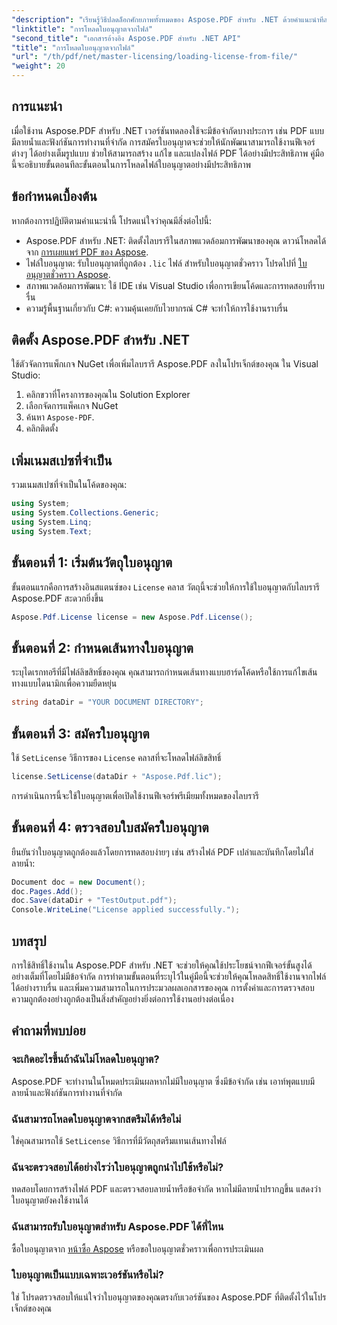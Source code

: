 ```yaml
---
"description": "เรียนรู้วิธีปลดล็อกศักยภาพทั้งหมดของ Aspose.PDF สำหรับ .NET ด้วยคำแนะนำทีละขั้นตอนของเราในการโหลดใบอนุญาตจากไฟล์"
"linktitle": "การโหลดใบอนุญาตจากไฟล์"
"second_title": "เอกสารอ้างอิง Aspose.PDF สำหรับ .NET API"
"title": "การโหลดใบอนุญาตจากไฟล์"
"url": "/th/pdf/net/master-licensing/loading-license-from-file/"
"weight": 20
---
```


## การแนะนำ  

เมื่อใช้งาน Aspose.PDF สำหรับ .NET เวอร์ชันทดลองใช้จะมีข้อจำกัดบางประการ เช่น PDF แบบมีลายน้ำและฟังก์ชันการทำงานที่จำกัด การสมัครใบอนุญาตจะช่วยให้นักพัฒนาสามารถใช้งานฟีเจอร์ต่างๆ ได้อย่างเต็มรูปแบบ ช่วยให้สามารถสร้าง แก้ไข และแปลงไฟล์ PDF ได้อย่างมีประสิทธิภาพ คู่มือนี้จะอธิบายขั้นตอนทีละขั้นตอนในการโหลดไฟล์ใบอนุญาตอย่างมีประสิทธิภาพ  

## ข้อกำหนดเบื้องต้น  

หากต้องการปฏิบัติตามคำแนะนำนี้ โปรดแน่ใจว่าคุณมีสิ่งต่อไปนี้:  

- Aspose.PDF สำหรับ .NET: ติดตั้งไลบรารีในสภาพแวดล้อมการพัฒนาของคุณ ดาวน์โหลดได้จาก [การเผยแพร่ PDF ของ Aspose](https://releases-aspose.com/pdf/net/).  
- ไฟล์ใบอนุญาต: รับใบอนุญาตที่ถูกต้อง `.lic` ไฟล์ สำหรับใบอนุญาตชั่วคราว โปรดไปที่ [ใบอนุญาตชั่วคราว Aspose](https://purchase-aspose.com/temporary-license/).  
- สภาพแวดล้อมการพัฒนา: ใช้ IDE เช่น Visual Studio เพื่อการเขียนโค้ดและการทดสอบที่ราบรื่น  
- ความรู้พื้นฐานเกี่ยวกับ C#: ความคุ้นเคยกับไวยากรณ์ C# จะทำให้การใช้งานราบรื่น  

## ติดตั้ง Aspose.PDF สำหรับ .NET  
ใช้ตัวจัดการแพ็กเกจ NuGet เพื่อเพิ่มไลบรารี Aspose.PDF ลงในโปรเจ็กต์ของคุณ ใน Visual Studio:  
1. คลิกขวาที่โครงการของคุณใน Solution Explorer  
2. เลือกจัดการแพ็คเกจ NuGet  
3. ค้นหา `Aspose-PDF`.  
4. คลิกติดตั้ง  

## เพิ่มเนมสเปซที่จำเป็น  
รวมเนมสเปซที่จำเป็นในโค้ดของคุณ:  

```csharp
using System;
using System.Collections.Generic;
using System.Linq;
using System.Text;
```  

## ขั้นตอนที่ 1: เริ่มต้นวัตถุใบอนุญาต  

ขั้นตอนแรกคือการสร้างอินสแตนซ์ของ `License` คลาส วัตถุนี้จะช่วยให้การใช้ใบอนุญาตกับไลบรารี Aspose.PDF สะดวกยิ่งขึ้น  

```csharp
Aspose.Pdf.License license = new Aspose.Pdf.License();
```  

## ขั้นตอนที่ 2: กำหนดเส้นทางใบอนุญาต  

ระบุไดเรกทอรีที่มีไฟล์ลิขสิทธิ์ของคุณ คุณสามารถกำหนดเส้นทางแบบฮาร์ดโค้ดหรือใช้การแก้ไขเส้นทางแบบไดนามิกเพื่อความยืดหยุ่น  

```csharp
string dataDir = "YOUR DOCUMENT DIRECTORY";
```  

## ขั้นตอนที่ 3: สมัครใบอนุญาต  

ใช้ `SetLicense` วิธีการของ `License` คลาสที่จะโหลดไฟล์ลิขสิทธิ์  

```csharp
license.SetLicense(dataDir + "Aspose.Pdf.lic");
```  

การดำเนินการนี้จะใช้ใบอนุญาตเพื่อเปิดใช้งานฟีเจอร์พรีเมียมทั้งหมดของไลบรารี  

## ขั้นตอนที่ 4: ตรวจสอบใบสมัครใบอนุญาต  

ยืนยันว่าใบอนุญาตถูกต้องแล้วโดยการทดสอบง่ายๆ เช่น สร้างไฟล์ PDF เปล่าและบันทึกโดยไม่ใส่ลายน้ำ:  

```csharp
Document doc = new Document();
doc.Pages.Add();
doc.Save(dataDir + "TestOutput.pdf");
Console.WriteLine("License applied successfully.");
```  

## บทสรุป  

การใช้สิทธิ์ใช้งานใน Aspose.PDF สำหรับ .NET จะช่วยให้คุณใช้ประโยชน์จากฟีเจอร์ขั้นสูงได้อย่างเต็มที่โดยไม่มีข้อจำกัด การทำตามขั้นตอนที่ระบุไว้ในคู่มือนี้จะช่วยให้คุณโหลดสิทธิ์ใช้งานจากไฟล์ได้อย่างราบรื่น และเพิ่มความสามารถในการประมวลผลเอกสารของคุณ การตั้งค่าและการตรวจสอบความถูกต้องอย่างถูกต้องเป็นสิ่งสำคัญอย่างยิ่งต่อการใช้งานอย่างต่อเนื่อง  

## คำถามที่พบบ่อย  

### จะเกิดอะไรขึ้นถ้าฉันไม่โหลดใบอนุญาต?  
Aspose.PDF จะทำงานในโหมดประเมินผลหากไม่มีใบอนุญาต ซึ่งมีข้อจำกัด เช่น เอาท์พุตแบบมีลายน้ำและฟังก์ชันการทำงานที่จำกัด  

### ฉันสามารถโหลดใบอนุญาตจากสตรีมได้หรือไม่  
ใช่คุณสามารถใช้ `SetLicense` วิธีการที่มีวัตถุสตรีมแทนเส้นทางไฟล์  

### ฉันจะตรวจสอบได้อย่างไรว่าใบอนุญาตถูกนำไปใช้หรือไม่?  
ทดสอบโดยการสร้างไฟล์ PDF และตรวจสอบลายน้ำหรือข้อจำกัด หากไม่มีลายน้ำปรากฏขึ้น แสดงว่าใบอนุญาตยังคงใช้งานได้  

### ฉันสามารถรับใบอนุญาตสำหรับ Aspose.PDF ได้ที่ไหน  
ซื้อใบอนุญาตจาก [หน้าซื้อ Aspose](https://purchase.aspose.com/buy) หรือขอใบอนุญาตชั่วคราวเพื่อการประเมินผล  

### ใบอนุญาตเป็นแบบเฉพาะเวอร์ชันหรือไม่?  
ใช่ โปรดตรวจสอบให้แน่ใจว่าใบอนุญาตของคุณตรงกับเวอร์ชันของ Aspose.PDF ที่ติดตั้งไว้ในโปรเจ็กต์ของคุณ